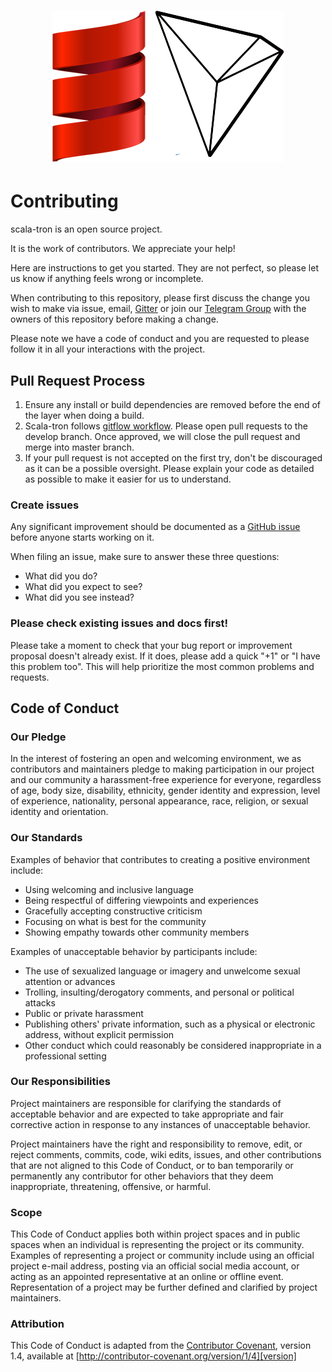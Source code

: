 <h1 align="center">
  <img src="docs/img/scala-tron.png">
  <br>
</h1>

# Contributing
scala-tron is an open source project.

It is the work of contributors. We appreciate your help!

Here are instructions to get you started. They are not perfect, so please let us know if anything feels wrong or incomplete.

When contributing to this repository, please first discuss the change you wish to make via issue,
email, [Gitter](https://gitter.im/Rovak/scala-tron) or join our [Telegram Group](https://gitter.im/Rovak/scala-tron) with the owners of this repository before making a change. 

Please note we have a code of conduct and you are requested to please follow it in all your interactions with the project.
<br />
## Pull Request Process

1. Ensure any install or build dependencies are removed before the end of the layer when doing a 
   build.
2. Scala-tron follows [gitflow workflow](https://www.atlassian.com/git/tutorials/comparing-workflows/gitflow-workflow). Please open pull  requests to the develop branch. Once approved, we will close the pull request and merge into master branch.
3. If your pull request is not accepted on the first try, don't be discouraged as it can be a possible oversight. Please explain your code as detailed as possible to make it easier for us to understand.


### Create issues

Any significant improvement should be documented as a [GitHub
issue](https://github.com/Rovak/scala-tron/issues) before anyone
starts working on it.

When filing an issue, make sure to answer these three questions:

- What did you do?
- What did you expect to see?
- What did you see instead?

### Please check existing issues and docs first!

Please take a moment to check that your bug report or improvement proposal
doesn't already exist. If it does, please add a quick "+1" or "I have this problem too".
This will help prioritize the most common problems and requests.
<br />
## Code of Conduct

### Our Pledge

In the interest of fostering an open and welcoming environment, we as
contributors and maintainers pledge to making participation in our project and
our community a harassment-free experience for everyone, regardless of age, body
size, disability, ethnicity, gender identity and expression, level of experience,
nationality, personal appearance, race, religion, or sexual identity and
orientation.

### Our Standards

Examples of behavior that contributes to creating a positive environment
include:

* Using welcoming and inclusive language
* Being respectful of differing viewpoints and experiences
* Gracefully accepting constructive criticism
* Focusing on what is best for the community
* Showing empathy towards other community members

Examples of unacceptable behavior by participants include:

* The use of sexualized language or imagery and unwelcome sexual attention or
advances
* Trolling, insulting/derogatory comments, and personal or political attacks
* Public or private harassment
* Publishing others' private information, such as a physical or electronic
  address, without explicit permission
* Other conduct which could reasonably be considered inappropriate in a
  professional setting

### Our Responsibilities

Project maintainers are responsible for clarifying the standards of acceptable
behavior and are expected to take appropriate and fair corrective action in
response to any instances of unacceptable behavior.

Project maintainers have the right and responsibility to remove, edit, or
reject comments, commits, code, wiki edits, issues, and other contributions
that are not aligned to this Code of Conduct, or to ban temporarily or
permanently any contributor for other behaviors that they deem inappropriate,
threatening, offensive, or harmful.

### Scope

This Code of Conduct applies both within project spaces and in public spaces
when an individual is representing the project or its community. Examples of
representing a project or community include using an official project e-mail
address, posting via an official social media account, or acting as an appointed
representative at an online or offline event. Representation of a project may be
further defined and clarified by project maintainers.


### Attribution

This Code of Conduct is adapted from the [Contributor Covenant][homepage], version 1.4,
available at [http://contributor-covenant.org/version/1/4][version]

[homepage]: http://contributor-covenant.org
[version]: http://contributor-covenant.org/version/1/4/
